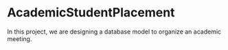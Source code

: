 # AcademicStudentPlacement
In this project, we are designing a database model to organize an academic meeting.
